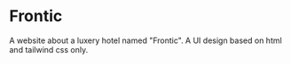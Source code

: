# Frontic
A website about a luxery hotel named "Frontic". A UI design based on html and tailwind css only.
